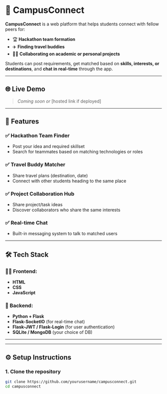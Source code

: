# 👥 CampusConnect

**CampusConnect** is a web platform that helps students connect with fellow peers for:
- 🏆 **Hackathon team formation**
- ✈️ **Finding travel buddies**
- 👨‍💻 **Collaborating on academic or personal projects**

Students can post requirements, get matched based on **skills, interests, or destinations**, and **chat in real-time** through the app.

---

## 🌐 Live Demo

> _Coming soon or_ [hosted link if deployed]

---

## 🚀 Features

### ✅ Hackathon Team Finder
- Post your idea and required skillset
- Search for teammates based on matching technologies or roles

### ✅ Travel Buddy Matcher
- Share travel plans (destination, date)
- Connect with other students heading to the same place

### ✅ Project Collaboration Hub
- Share project/task ideas
- Discover collaborators who share the same interests

### ✅ Real-time Chat
- Built-in messaging system to talk to matched users

---

## 🛠️ Tech Stack

### 👨‍💻 Frontend:
- **HTML**
- **CSS**
- **JavaScript**

### 🧠 Backend:
- **Python + Flask**
- **Flask-SocketIO** (for real-time chat)
- **Flask-JWT / Flask-Login** (for user authentication)
- **SQLite / MongoDB** (your choice of DB)

---


---

## ⚙️ Setup Instructions

### 1. Clone the repository

```bash
git clone https://github.com/yourusername/campusconnect.git
cd campusconnect


